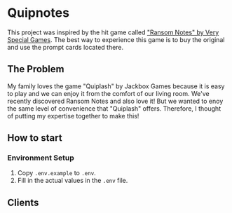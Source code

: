 # Quipnotes

This project was inspired by the hit game called ["Ransom Notes" by Very Special Games](https://www.veryspecialgames.com/products/ransom-notes-the-ridiculous-word-magnet-game). The best way to experience this game is to buy the original and use the prompt cards located there. 

## The Problem

My family loves the game "Quiplash" by Jackbox Games because it is easy to play and we can enjoy it from the comfort of our living room. We've recently discovered Ransom Notes and also love it! But we wanted to enoy the same level of convenience that "Quiplash" offers. Therefore, I thought of putting my expertise together to make this!

## How to start

### Environment Setup
1. Copy `.env.example` to `.env`.
2. Fill in the actual values in the `.env` file.


## Clients

